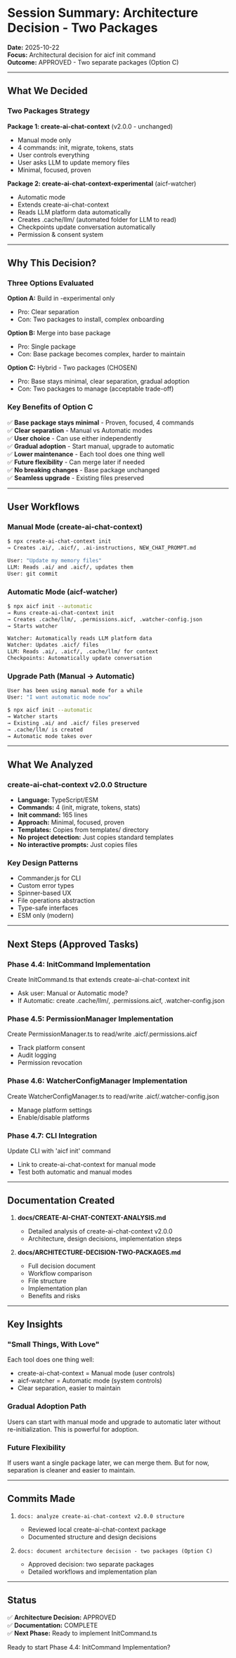 # Session Summary: Architecture Decision - Two Packages

**Date:** 2025-10-22  
**Focus:** Architectural decision for aicf init command  
**Outcome:** APPROVED - Two separate packages (Option C)

---

## What We Decided

### Two Packages Strategy

**Package 1: create-ai-chat-context** (v2.0.0 - unchanged)
- Manual mode only
- 4 commands: init, migrate, tokens, stats
- User controls everything
- User asks LLM to update memory files
- Minimal, focused, proven

**Package 2: create-ai-chat-context-experimental** (aicf-watcher)
- Automatic mode
- Extends create-ai-chat-context
- Reads LLM platform data automatically
- Creates .cache/llm/ (automated folder for LLM to read)
- Checkpoints update conversation automatically
- Permission & consent system

---

## Why This Decision?

### Three Options Evaluated

**Option A:** Build in -experimental only
- Pro: Clear separation
- Con: Two packages to install, complex onboarding

**Option B:** Merge into base package
- Pro: Single package
- Con: Base package becomes complex, harder to maintain

**Option C:** Hybrid - Two packages (CHOSEN)
- Pro: Base stays minimal, clear separation, gradual adoption
- Con: Two packages to manage (acceptable trade-off)

### Key Benefits of Option C

✅ **Base package stays minimal** - Proven, focused, 4 commands  
✅ **Clear separation** - Manual vs Automatic modes  
✅ **User choice** - Can use either independently  
✅ **Gradual adoption** - Start manual, upgrade to automatic  
✅ **Lower maintenance** - Each tool does one thing well  
✅ **Future flexibility** - Can merge later if needed  
✅ **No breaking changes** - Base package unchanged  
✅ **Seamless upgrade** - Existing files preserved  

---

## User Workflows

### Manual Mode (create-ai-chat-context)

```bash
$ npx create-ai-chat-context init
→ Creates .ai/, .aicf/, .ai-instructions, NEW_CHAT_PROMPT.md

User: "Update my memory files"
LLM: Reads .ai/ and .aicf/, updates them
User: git commit
```

### Automatic Mode (aicf-watcher)

```bash
$ npx aicf init --automatic
→ Runs create-ai-chat-context init
→ Creates .cache/llm/, .permissions.aicf, .watcher-config.json
→ Starts watcher

Watcher: Automatically reads LLM platform data
Watcher: Updates .aicf/ files
LLM: Reads .ai/, .aicf/, .cache/llm/ for context
Checkpoints: Automatically update conversation
```

### Upgrade Path (Manual → Automatic)

```bash
User has been using manual mode for a while
User: "I want automatic mode now"

$ npx aicf init --automatic
→ Watcher starts
→ Existing .ai/ and .aicf/ files preserved
→ .cache/llm/ is created
→ Automatic mode takes over
```

---

## What We Analyzed

### create-ai-chat-context v2.0.0 Structure

- **Language:** TypeScript/ESM
- **Commands:** 4 (init, migrate, tokens, stats)
- **Init command:** 165 lines
- **Approach:** Minimal, focused, proven
- **Templates:** Copies from templates/ directory
- **No project detection:** Just copies standard templates
- **No interactive prompts:** Just copies files

### Key Design Patterns

- Commander.js for CLI
- Custom error types
- Spinner-based UX
- File operations abstraction
- Type-safe interfaces
- ESM only (modern)

---

## Next Steps (Approved Tasks)

### Phase 4.4: InitCommand Implementation
Create InitCommand.ts that extends create-ai-chat-context init
- Ask user: Manual or Automatic mode?
- If Automatic: create .cache/llm/, .permissions.aicf, .watcher-config.json

### Phase 4.5: PermissionManager Implementation
Create PermissionManager.ts to read/write .aicf/.permissions.aicf
- Track platform consent
- Audit logging
- Permission revocation

### Phase 4.6: WatcherConfigManager Implementation
Create WatcherConfigManager.ts to read/write .aicf/.watcher-config.json
- Manage platform settings
- Enable/disable platforms

### Phase 4.7: CLI Integration
Update CLI with 'aicf init' command
- Link to create-ai-chat-context for manual mode
- Test both automatic and manual modes

---

## Documentation Created

1. **docs/CREATE-AI-CHAT-CONTEXT-ANALYSIS.md**
   - Detailed analysis of create-ai-chat-context v2.0.0
   - Architecture, design decisions, implementation steps

2. **docs/ARCHITECTURE-DECISION-TWO-PACKAGES.md**
   - Full decision document
   - Workflow comparison
   - File structure
   - Implementation plan
   - Benefits and risks

---

## Key Insights

### "Small Things, With Love"
Each tool does one thing well:
- create-ai-chat-context = Manual mode (user controls)
- aicf-watcher = Automatic mode (system controls)
- Clear separation, easier to maintain

### Gradual Adoption Path
Users can start with manual mode and upgrade to automatic later without re-initialization. This is powerful for adoption.

### Future Flexibility
If users want a single package later, we can merge them. But for now, separation is cleaner and easier to maintain.

---

## Commits Made

1. `docs: analyze create-ai-chat-context v2.0.0 structure`
   - Reviewed local create-ai-chat-context package
   - Documented structure and design decisions

2. `docs: document architecture decision - two packages (Option C)`
   - Approved decision: two separate packages
   - Detailed workflows and implementation plan

---

## Status

✅ **Architecture Decision:** APPROVED  
✅ **Documentation:** COMPLETE  
✅ **Next Phase:** Ready to implement InitCommand.ts  

Ready to start Phase 4.4: InitCommand Implementation?

